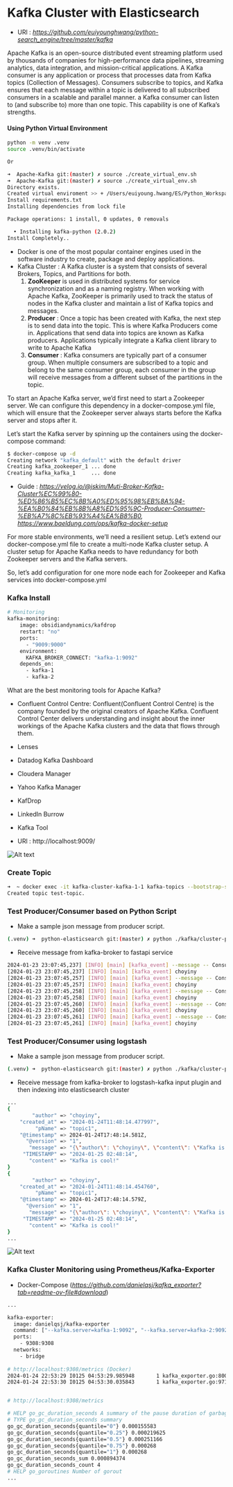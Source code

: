 
# Kafka Cluster with Elasticsearch
- URl : <i>https://github.com/euiyounghwang/python-search_engine/tree/master/kafka</i>


Apache Kafka is an open-source distributed event streaming platform used by thousands of companies for high-performance data pipelines, streaming analytics, data integration, and mission-critical applications. A Kafka consumer is any application or process that processes data from Kafka topics (Collection of Messages). Consumers subscribe to topics, and Kafka ensures that each message within a topic is delivered to all subscribed consumers in a scalable and parallel manner. a Kafka consumer can listen to (and subscribe to) more than one topic. This capability is one of Kafka’s strengths.


#### Using Python Virtual Environment
```bash
python -m venv .venv
source .venv/bin/activate

Or

➜  Apache-Kafka git:(master) ✗ source ./create_virtual_env.sh 
➜  Apache-Kafka git:(master) ✗ source ./create_virtual_env.sh 
Directory exists.
Created virtual enviroment >> + /Users/euiyoung.hwang/ES/Python_Workspace/python-platform-engine/Apache-Kafka/.venv/bin/activate
Install requirements.txt
Installing dependencies from lock file

Package operations: 1 install, 0 updates, 0 removals

  • Installing kafka-python (2.0.2)
Install Completely..
```

- Docker is one of the most popular container engines used in the software industry to create, package and deploy applications.
- Kafka Cluster : A Kafka cluster is a system that consists of several Brokers, Topics, and Partitions for both.
  1) __ZooKeeper__ is used in distributed systems for service synchronization and as a naming registry.  When working with Apache Kafka, ZooKeeper is primarily used to track the status of nodes in the Kafka cluster and maintain a list of Kafka topics and messages.
  2) __Producer__ : Once a topic has been created with Kafka, the next step is to send data into the topic. This is where Kafka Producers come in. Applications that send data into topics are known as Kafka producers. Applications typically integrate a Kafka client library to write to Apache Kafka
  3) __Consumer__ : Kafka consumers are typically part of a consumer group. When multiple consumers are subscribed to a topic and belong to the same consumer group, each consumer in the group will receive messages from a different subset of the partitions in the topic.


To start an Apache Kafka server, we’d first need to start a Zookeeper server.
We can configure this dependency in a docker-compose.yml file, which will ensure that the Zookeeper server always starts before the Kafka server and stops after it.

Let’s start the Kafka server by spinning up the containers using the docker-compose command:
```bash
$ docker-compose up -d
Creating network "kafka_default" with the default driver
Creating kafka_zookeeper_1 ... done
Creating kafka_kafka_1     ... done
```

- Guide : <i>https://velog.io/@jskim/Muti-Broker-Kafka-Cluster%EC%99%80-%ED%86%B5%EC%8B%A0%ED%95%98%EB%8A%94-%EA%B0%84%EB%8B%A8%ED%95%9C-Producer-Consumer-%EB%A7%8C%EB%93%A4%EA%B8%B0, 
https://www.baeldung.com/ops/kafka-docker-setup</i>


For more stable environments, we’ll need a resilient setup. Let’s extend our docker-compose.yml file to create a multi-node Kafka cluster setup.
A cluster setup for Apache Kafka needs to have redundancy for both Zookeeper servers and the Kafka servers.

So, let’s add configuration for one more node each for Zookeeper and Kafka services into docker-compose.yml


### Kafka Install
```bash
# Monitoring
kafka-monitoring:
    image: obsidiandynamics/kafdrop
    restart: "no"
    ports:
      - "9009:9000"
    environment:
      KAFKA_BROKER_CONNECT: "kafka-1:9092"
    depends_on:
      - kafka-1
      - kafka-2
```
What are the best monitoring tools for Apache Kafka?
- Confluent Control Centre: Confluent(Confluent Control Centre) is the company founded by the original creators of Apache Kafka.
Confluent Control Center delivers understanding and insight about the inner workings of the Apache Kafka clusters and the data that flows through them.
- Lenses
- Datadog Kafka Dashboard
- Cloudera Manager
- Yahoo Kafka Manager
- KafDrop
- LinkedIn Burrow
- Kafka Tool

- URl : http://localhost:9009/

![Alt text](../screenshot/kafka-monitoring.png)


### Create Topic
```bash
➜  ~ docker exec -it kafka-cluster-kafka-1-1 kafka-topics --bootstrap-server=localhost:9092 --create --topic test-topic --partitions 3 --replication-factor 1
Created topic test-topic.
```


### Test Producer/Consumer based on Python Script
- Make a sample json message from producer script.
```bash
(.venv) ➜  python-elasticsearch git:(master) ✗ python ./kafka/cluster-producer.py
```
- Receive message from kafka-broker to fastapi service
```bash
2024-01-23 23:07:45,237] [INFO] [main] [kafka_event] --message -- ConsumerRecord(topic='test1-topic', partition=0, offset=126, timestamp=1706072865230, timestamp_type=0, key=None, value=b'{"author": "choyiny", "content": "Kafka is cool!", "created_at": "2024-01-23T23:07:45.230507"}', checksum=None, serialized_key_size=-1, serialized_value_size=94, headers=()), topic : test1-topic, message : {"author": "choyiny", "content": "Kafka is cool!", "created_at": "2024-01-23T23:07:45.230507"}
[2024-01-23 23:07:45,237] [INFO] [main] [kafka_event] choyiny
[2024-01-23 23:07:45,257] [INFO] [main] [kafka_event] --message -- ConsumerRecord(topic='test-topic', partition=0, offset=83, timestamp=1706072865236, timestamp_type=0, key=None, value=b'{"author": "choyiny", "content": "Kafka is cool!", "created_at": "2024-01-23T23:07:45.236650"}', checksum=None, serialized_key_size=-1, serialized_value_size=94, headers=()), topic : test-topic, message : {"author": "choyiny", "content": "Kafka is cool!", "created_at": "2024-01-23T23:07:45.236650"}
[2024-01-23 23:07:45,257] [INFO] [main] [kafka_event] choyiny
[2024-01-23 23:07:45,258] [INFO] [main] [kafka_event] --message -- ConsumerRecord(topic='test1-topic', partition=0, offset=127, timestamp=1706072865251, timestamp_type=0, key=None, value=b'{"author": "choyiny", "content": "Kafka is cool!", "created_at": "2024-01-23T23:07:45.251348"}', checksum=None, serialized_key_size=-1, serialized_value_size=94, headers=()), topic : test1-topic, message : {"author": "choyiny", "content": "Kafka is cool!", "created_at": "2024-01-23T23:07:45.251348"}
[2024-01-23 23:07:45,258] [INFO] [main] [kafka_event] choyiny
[2024-01-23 23:07:45,260] [INFO] [main] [kafka_event] --message -- ConsumerRecord(topic='test1-topic', partition=0, offset=128, timestamp=1706072865257, timestamp_type=0, key=None, value=b'{"author": "choyiny", "content": "Kafka is cool!", "created_at": "2024-01-23T23:07:45.257780"}', checksum=None, serialized_key_size=-1, serialized_value_size=94, headers=()), topic : test1-topic, message : {"author": "choyiny", "content": "Kafka is cool!", "created_at": "2024-01-23T23:07:45.257780"}
[2024-01-23 23:07:45,260] [INFO] [main] [kafka_event] choyiny
[2024-01-23 23:07:45,261] [INFO] [main] [kafka_event] --message -- ConsumerRecord(topic='test-topic', partition=2, offset=71, timestamp=1706072865255, timestamp_type=0, key=None, value=b'{"author": "choyiny", "content": "Kafka is cool!", "created_at": "2024-01-23T23:07:45.254931"}', checksum=None, serialized_key_size=-1, serialized_value_size=94, headers=()), topic : test-topic, message : {"author": "choyiny", "content": "Kafka is cool!", "created_at": "2024-01-23T23:07:45.254931"}
[2024-01-23 23:07:45,261] [INFO] [main] [kafka_event] choyiny
```

### Test Producer/Consumer using logstash
- Make a sample json message from producer script.
```bash
(.venv) ➜  python-elasticsearch git:(master) ✗ python ./kafka/cluster-producer.py
```

- Receive message from kafka-broker to logstash-kafka input plugin and then indexing into elasticsearch cluster
```bash
...
{
        "author" => "choyiny",
    "created_at" => "2024-01-24T11:48:14.477997",
         "pName" => "topic1",
    "@timestamp" => 2024-01-24T17:48:14.581Z,
      "@version" => "1",
       "message" => "{\"author\": \"choyiny\", \"content\": \"Kafka is cool!\", \"created_at\": \"2024-01-24T11:48:14.477997\"}",
     "TIMESTAMP" => "2024-01-25 02:48:14",
       "content" => "Kafka is cool!"
}
{
        "author" => "choyiny",
    "created_at" => "2024-01-24T11:48:14.454760",
         "pName" => "topic1",
    "@timestamp" => 2024-01-24T17:48:14.579Z,
      "@version" => "1",
       "message" => "{\"author\": \"choyiny\", \"content\": \"Kafka is cool!\", \"created_at\": \"2024-01-24T11:48:14.454760\"}",
     "TIMESTAMP" => "2024-01-25 02:48:14",
       "content" => "Kafka is cool!"
}
...
```
![Alt text](../screenshot/kafka-logstash-elasticsearch.png)


### Kafka Cluster Monitoring using Prometheus/Kafka-Exporter
- Docker-Compose (<i>https://github.com/danielqsj/kafka_exporter?tab=readme-ov-file#download</i>)
```bash
...

kafka-exporter:
  image: danielqsj/kafka-exporter 
  command: ["--kafka.server=kafka-1:9092", "--kafka.server=kafka-2:9092"]
  ports:
    - 9308:9308
  networks:
    - bridge    
    
# http://localhost:9308/metrics (Docker)
2024-01-24 22:53:29 I0125 04:53:29.985948       1 kafka_exporter.go:800] Starting kafka_exporter (version=1.7.0, branch=master, revision=b66d284be28b53fe37ca472029fefa4a521d9f6e)
2024-01-24 22:53:30 I0125 04:53:30.035843       1 kafka_exporter.go:971] Listening on HTTP :9308


# http://localhost:9308/metrics    

# HELP go_gc_duration_seconds A summary of the pause duration of garbage collection cycles.
# TYPE go_gc_duration_seconds summary
go_gc_duration_seconds{quantile="0"} 0.000155583
go_gc_duration_seconds{quantile="0.25"} 0.000219625
go_gc_duration_seconds{quantile="0.5"} 0.000251166
go_gc_duration_seconds{quantile="0.75"} 0.000268
go_gc_duration_seconds{quantile="1"} 0.000268
go_gc_duration_seconds_sum 0.000894374
go_gc_duration_seconds_count 4
# HELP go_goroutines Number of gorout
...
```